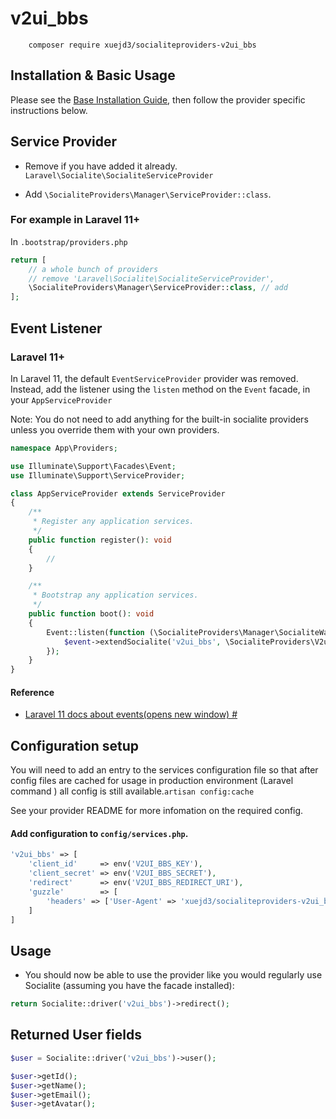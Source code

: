 # v2ui_bbs

```shell script
    composer require xuejd3/socialiteproviders-v2ui_bbs
```

## Installation & Basic Usage

Please see the [Base Installation Guide](https://socialiteproviders.com/usage/), then follow the provider specific instructions below.

## Service Provider

- Remove if you have added it already. ```Laravel\Socialite\SocialiteServiceProvider```

- Add ```\SocialiteProviders\Manager\ServiceProvider::class```.

### For example in Laravel 11+
In ```.bootstrap/providers.php```

```php
return [
    // a whole bunch of providers
    // remove 'Laravel\Socialite\SocialiteServiceProvider',
    \SocialiteProviders\Manager\ServiceProvider::class, // add
];
```

## Event Listener

### Laravel 11+
In Laravel 11, the default ```EventServiceProvider``` provider was removed. Instead, add the listener using the ```listen``` method on the ```Event``` facade, in your ```AppServiceProvider```

Note: You do not need to add anything for the built-in socialite providers unless you override them with your own providers.

```php
namespace App\Providers;

use Illuminate\Support\Facades\Event;
use Illuminate\Support\ServiceProvider;

class AppServiceProvider extends ServiceProvider
{
    /**
     * Register any application services.
     */
    public function register(): void
    {
        //
    }

    /**
     * Bootstrap any application services.
     */
    public function boot(): void
    {
        Event::listen(function (\SocialiteProviders\Manager\SocialiteWasCalled $event) {
            $event->extendSocialite('v2ui_bbs', \SocialiteProviders\V2uiBbs\Provider::class);
        });
    }
}
```

#### Reference

- [Laravel 11 docs about events(opens new window)
  #](http://laravel.com/docs/11.0/events)

## Configuration setup

You will need to add an entry to the services configuration file so that after config files are cached for usage in production environment (Laravel command ) all config is still available.```artisan config:cache```

See your provider README for more infomation on the required config.

#### Add configuration to `config/services.php`.

```php
'v2ui_bbs' => [
    'client_id'     => env('V2UI_BBS_KEY'),
    'client_secret' => env('V2UI_BBS_SECRET'),
    'redirect'      => env('V2UI_BBS_REDIRECT_URI'),
    'guzzle'        => [
        'headers' => ['User-Agent' => 'xuejd3/socialiteproviders-v2ui_bbs'],
    ]
]
```

## Usage

- You should now be able to use the provider like you would regularly use Socialite (assuming you have the facade installed):

```php
return Socialite::driver('v2ui_bbs')->redirect();
```

## Returned User fields

```php
$user = Socialite::driver('v2ui_bbs')->user();

$user->getId();
$user->getName();
$user->getEmail();
$user->getAvatar();
```
